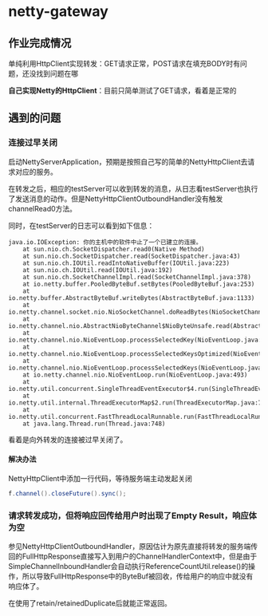 # netty-gateway

## 作业完成情况

单纯利用HttpClient实现转发：GET请求正常，POST请求在填充BODY时有问题，还没找到问题在哪

**自己实现Netty的HttpClient**：目前只简单测试了GET请求，看着是正常的

## 遇到的问题

### 连接过早关闭
启动NettyServerApplication，预期是按照自己写的简单的NettyHttpClient去请求对应的服务。

在转发之后，相应的testServer可以收到转发的消息，从日志看testServer也执行了发送消息的动作。但是NettyHttpClientOutboundHandler没有触发channelRead0方法。

同时，在testServer的日志可以看到如下信息：

```
java.io.IOException: 你的主机中的软件中止了一个已建立的连接。
	at sun.nio.ch.SocketDispatcher.read0(Native Method)
	at sun.nio.ch.SocketDispatcher.read(SocketDispatcher.java:43)
	at sun.nio.ch.IOUtil.readIntoNativeBuffer(IOUtil.java:223)
	at sun.nio.ch.IOUtil.read(IOUtil.java:192)
	at sun.nio.ch.SocketChannelImpl.read(SocketChannelImpl.java:378)
	at io.netty.buffer.PooledByteBuf.setBytes(PooledByteBuf.java:253)
	at io.netty.buffer.AbstractByteBuf.writeBytes(AbstractByteBuf.java:1133)
	at io.netty.channel.socket.nio.NioSocketChannel.doReadBytes(NioSocketChannel.java:350)
	at io.netty.channel.nio.AbstractNioByteChannel$NioByteUnsafe.read(AbstractNioByteChannel.java:148)
	at io.netty.channel.nio.NioEventLoop.processSelectedKey(NioEventLoop.java:714)
	at io.netty.channel.nio.NioEventLoop.processSelectedKeysOptimized(NioEventLoop.java:650)
	at io.netty.channel.nio.NioEventLoop.processSelectedKeys(NioEventLoop.java:576)
	at io.netty.channel.nio.NioEventLoop.run(NioEventLoop.java:493)
	at io.netty.util.concurrent.SingleThreadEventExecutor$4.run(SingleThreadEventExecutor.java:989)
	at io.netty.util.internal.ThreadExecutorMap$2.run(ThreadExecutorMap.java:74)
	at io.netty.util.concurrent.FastThreadLocalRunnable.run(FastThreadLocalRunnable.java:30)
	at java.lang.Thread.run(Thread.java:748)
```

看着是向外转发的连接被过早关闭了。

#### 解决办法

NettyHttpClient中添加一行代码，等待服务端主动发起关闭

```java
f.channel().closeFuture().sync();
```

### 请求转发成功，但将响应回传给用户时出现了Empty Result，响应体为空

参见NettyHttpClientOutboundHandler，原因估计为原先直接将转发的服务端传回的FullHttpResponse直接写入到用户的ChannelHandlerContext中，但是由于SimpleChannelInboundHandler会自动执行ReferenceCountUtil.release()的操作，所以导致FullHttpResponse中的ByteBuf被回收，传给用户的响应中就没有响应体了。

在使用了retain/retainedDuplicate后就能正常返回。

